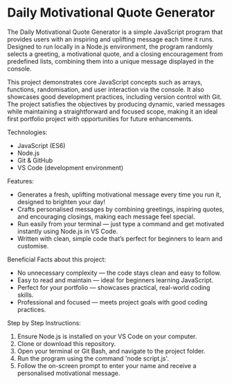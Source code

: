 # Daily Motivational Quote Generator

The Daily Motivational Quote Generator is a simple JavaScript program that provides users with an inspiring and uplifting message each time it runs. Designed to run locally in a Node.js environment, the program randomly selects a greeting, a motivational quote, and a closing encouragement from predefined lists, combining them into a unique message displayed in the console.

This project demonstrates core JavaScript concepts such as arrays, functions, randomisation, and user interaction via the console. It also showcases good development practices, including version control with Git. The project satisfies the objectives by producing dynamic, varied messages while maintaining a straightforward and focused scope, making it an ideal first portfolio project with opportunities for future enhancements.

Technologies: 

- JavaScript (ES6)
- Node.js
- Git & GitHub
- VS Code (development environment)

Features: 

- Generates a fresh, uplifting motivational message every time you run it, designed to brighten your day!
- Crafts personalised messages by combining greetings, inspiring quotes, and encouraging closings, making each message feel special.
- Run easily from your terminal — just type a command and get motivated instantly using Node.js in VS Code.
- Written with clean, simple code that’s perfect for beginners to learn and customise.

Beneficial Facts about this project:

- No unnecessary complexity — the code stays clean and easy to follow.
- Easy to read and maintain — ideal for beginners learning JavaScript.
- Perfect for your portfolio — showcases practical, real-world coding skills.
- Professional and focused — meets project goals with good coding practices.

Step by Step Instructions: 

1) Ensure Node.js is installed on your VS Code on your computer.
2) Clone or download this repository.
3) Open your terminal or Git Bash, and navigate to the project folder.
4) Run the program using the command 'node script.js'.
5) Follow the on-screen prompt to enter your name and receive a personalised motivational message.
